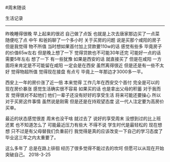 ﻿#周末随谈

生活记录


---
昨晚睡得很晚 早上起来的很迟 自己做了点饭 也就是上次去唐家那边买了一点菜 随便吃了点 中午 和爸妈聊了一个多小时 关于买房的问题 说是买那个咸阳的房子 但是我觉得 物不所值 当时想如果首付加上贷款要110w的话 感觉有些多 毕竟房子的价值65w左右 但是晚上想了一下 觉得贷款也不可能30年还完  可能好一点的话 需要5年左右 想了一下 有一些犹豫 如果是西安的话 就直接买了 但是在咸阳  一方面将来肯定是不可能留在咸阳 一定会是在西安 虽然离得很近 但是还是有一些不太好 觉得物超所值 觉得现在接盘 有点亏 毕竟上一年那边才3000多一平。

西安上一年的房价涨了近一倍 本来觉得 工作几年在西安交个首付 完全是可以的 现在房价暴涨 感觉生活确实很不容易 如果买的话 也是拿出父母的积蓄 对于我而言 觉得很对不起他们 他们一辈子还没有好好的享受生活 将来可能还要操心 所以对于买房这件事情 虽然说是刚需 但是还是在持观望态度 这一代人注定要为高房价买单。

最近的状态感觉很差 周末也没干啥 就过去了 说好的享受周末 没想到过的比上班还累 也不知道怎么了 可能最近压力有些大 
不得不说 学生时代是最轻松的 现在想想 只不过是有父母替我们负重前行
我觉得是真的应该改变一下自己的学习态度了 毕业这三年之内太重要了。

这么多年了 总是在路上徘徊 经历了很多觉得不能过去的坎坷  但愿可以从现在开始 突破自己。
                                            2018-3-25